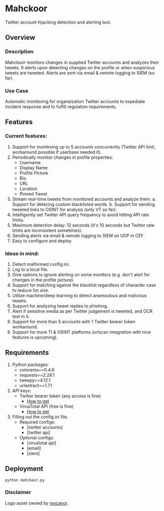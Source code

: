 # Mahckoor
Twitter account hijacking detection and alerting tool.
## Overview
### Description
Mahckoor monitors changes in supplied Twitter accounts and analyzes their tweets. It alerts upon detecting changes on the profile or when suspicious tweets are tweeted. Alerts are sent via email & remote logging to SIEM (so far).
### Use Case
Automatic monitoring for organaization Twitter accounts to expediate incident response and to fulfill regulation requirements.
## Features
### Current features:
1. Support for monitroing up to 5 accounts concurrently (Twitter API limit, workaround possible if userbase needed it).
2. Periodically monitor changes in profile properties:
   - Username
   - Display Name
   - Profile Picture
   - Bio
   - URL
   - Location
   - Pinned Tweet
3. Stream real-time tweets from monitored accounts and analyze them.
   a. Support for detecing custom blacklisted words.
   b. Support for sending tweeted links to OSINT for analysis (only VT so far).
6. Intelligently set Twitter API query frequency to avoid hitting API rate limits.
7. Maximum detection delay: 12 seconds (it's 10 seconds but Twitter rate limits are inconsistent sometimes).
8. Sending alerts via email & remote logging to SIEM on UDP in CEF.
9. Easy to configure and deploy
### Ideas in mind:
1. Detect malformed config.ini.
2. Log to a local file.
3. Give options to ignore alerting on some monitors (e.g. don't alert for changes in the profile picture).
4. Support for matching against the blacklist regardless of character case to reduce list size.
5. Utilize machine/deep learning to detect anamoulous and malicious tweets.
6. Support for analyzing tweet replies to phishing.
7. Alert if sensitive media as per Twitter judgement is tweeted, and OCR text in it.
8. Support for more than 5 accounts with 1 Twitter bearer token workaround.
9. Support for more TI & OSINT platforms (urlscan integration with nice features is upcoming).
## Requirements
1. Python packages:
   - colorama==0.4.6
   - requests==2.28.1
   - tweepy==4.12.1
   - urlextract==1.7.1
2. API keys:
   - Twitter bearer token (any access is fine)
      - [How to get](https://developer.twitter.com/en/docs/tutorials/step-by-step-guide-to-making-your-first-request-to-the-twitter-api-v2)
   - VirusTotal API (free is fine)
      - [How to get](https://support.virustotal.com/hc/en-us/articles/115002088769-Please-give-me-an-API-key)
3. Filling out the config.ini file.
   - Required configs:
      - [twitter accounts]
      - [twitter api]
   - Optional configs:
      - [virustotal api]
      - [email]
      - [siem]
## Deployment
   ```
   python mahckoor.py
   ```
### Disclaimer
Logo asset owned by [rexcanor](https://www.vecteezy.com/members/rexcanor).
